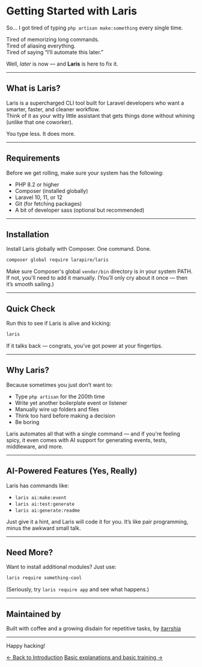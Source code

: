 # Getting Started with Laris

So... I got tired of typing `php artisan make:something` every single time.

Tired of memorizing long commands.  
Tired of aliasing everything.  
Tired of saying “I’ll automate this later.”  

Well, *later* is now — and **Laris** is here to fix it.

---

## What is Laris?

Laris is a supercharged CLI tool built for Laravel developers who want a smarter, faster, and cleaner workflow.  
Think of it as your witty little assistant that gets things done without whining (unlike that one coworker).

You type less. It does more.

---

## Requirements

Before we get rolling, make sure your system has the following:

- PHP 8.2 or higher  
- Composer (installed globally)  
- Laravel 10, 11, or 12  
- Git (for fetching packages)  
- A bit of developer sass (optional but recommended)

---

## Installation

Install Laris globally with Composer. One command. Done.

```bash
composer global require larapire/laris
````

Make sure Composer's global `vendor/bin` directory is in your system PATH. If not, you'll need to add it manually.
(You’ll only cry about it once — then it’s smooth sailing.)

---

## Quick Check

Run this to see if Laris is alive and kicking:

```bash
laris
```

If it talks back — congrats, you’ve got power at your fingertips.

---

## Why Laris?

Because sometimes you just don’t want to:

* Type `php artisan` for the 200th time
* Write yet another boilerplate event or listener
* Manually wire up folders and files
* Think too hard before making a decision
* Be boring

Laris automates all that with a single command — and if you're feeling spicy, it even comes with AI support for generating events, tests, middleware, and more.

---

## AI-Powered Features (Yes, Really)

Laris has commands like:

* `laris ai:make:event`
* `laris ai:test:generate`
* `laris ai:generate:readme`

Just give it a hint, and Laris will code it for you. It’s like pair programming, minus the awkward small talk.

---

## Need More?

Want to install additional modules? Just use:

```bash
laris require something-cool
```

(Seriously, try `laris require app` and see what happens.)

---

## Maintained by

Built with coffee and a growing disdain for repetitive tasks,
by [itarrshia](mailto:itarrshia@gmail.com)

---

Happy hacking!
<div class="nav-links">
    <a href="./index.md">&larr; Back to Introduction</a>
    <a href="./basic-description.html">Basic explanations and basic training &rarr;</a>
</div>
